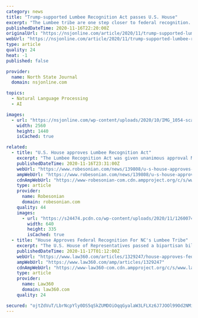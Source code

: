 ```yaml
---
category: news
title: "Trump-supported Lumbee Recognition Act passes U.S. House"
excerpt: "The Lumbee tribe are one step closer to federal recognition. The U.S. House of Representatives passed the bill on Monday, Nov. 16 by voice vote. It now awaits action in the U.S. Senate. President Dona"
publishedDateTime: 2020-11-16T22:20:00Z
originalUrl: "https://nsjonline.com/article/2020/11/trump-supported-lumbee-recognition-act-passes-u-s-house/"
webUrl: "https://nsjonline.com/article/2020/11/trump-supported-lumbee-recognition-act-passes-u-s-house/"
type: article
quality: 24
heat: -1
published: false

provider:
  name: North State Journal
  domain: nsjonline.com

topics:
  - Natural Language Processing
  - AI

images:
  - url: "https://nsjonline.com/wp-content/uploads/2020/10/IMG_1054-scaled.jpg"
    width: 2560
    height: 1440
    isCached: true

related:
  - title: "U.S. House approves Lumbee Recognition Act"
    excerpt: "The Lumbee Recognition Act was given unanimous approval Monday by the U.S. House of Representatives. The approval paves the way for full federal recognition of the Lumbee Tribe of North Carolina and its more than 60,"
    publishedDateTime: 2020-11-16T23:31:00Z
    webUrl: "https://www.robesonian.com/news/139808/u-s-house-approves-lumbee-recognition-act"
    ampWebUrl: "https://www.robesonian.com/news/139808/u-s-house-approves-lumbee-recognition-act/amp"
    cdnAmpWebUrl: "https://www-robesonian-com.cdn.ampproject.org/c/s/www.robesonian.com/news/139808/u-s-house-approves-lumbee-recognition-act/amp"
    type: article
    provider:
      name: Robesonian
      domain: robesonian.com
    quality: 44
    images:
      - url: "https://s24474.pcdn.co/wp-content/uploads/2020/11/126007466_web1_LumbeeTribe.jpg"
        width: 640
        height: 335
        isCached: true
  - title: "House Approves Federal Recognition For NC's Lumbee Tribe"
    excerpt: "The U.S. House of Representatives passed a bipartisan bill Monday that would grant full federal recognition to the Lumbee Tribe of North Carolina, giving new life to a decades-old proposal that recently won backing from both President Donald Trump and President-elect Joe Biden."
    publishedDateTime: 2020-11-17T01:12:00Z
    webUrl: "https://www.law360.com/articles/1329247/house-approves-federal-recognition-for-nc-s-lumbee-tribe"
    ampWebUrl: "https://www.law360.com/amp/articles/1329247"
    cdnAmpWebUrl: "https://www-law360-com.cdn.ampproject.org/c/s/www.law360.com/amp/articles/1329247"
    type: article
    provider:
      name: Law360
      domain: law360.com
    quality: 24

secured: "ojtZdVuT/LbrNcpYly0DS5qSkZUMDOiOqqGyalaW3LFLXz6J7JOOl99Od2NMiuxWQ4vcOtVv3Vsk5TJ4HSadjnGjh/qUq9kMrMKZnhASri1CqS3QnNc0IsyDMiB0kQJLxM36k4h0aat1R27v89j1bcqAmnyqb/dFTiF1aaIXdB5hn6ch3J8R2ansWM8LNP//4oHVaP5Gq7KsHMP5wrvEGfdlpkJY9Jt1f/3ZkytZZAU1ROicAp7tNdBfCsGtLuvMjU6CfJ5+yFo49qDNmpwLZI/QMLHfie/T5VwQf9w08vOULq4k3cAnjo7LJ5k9ZL8mSwoNkT6qDOYaSIIQejJApOSjjMRvRyhm51tL0kRIDZs=;1jbmtIv1Rau4p8UH1UgT3w=="
---
```


